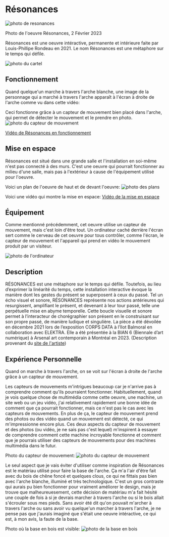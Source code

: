# Résonances
![photo de resonances](images/gauche_2.jpg)

Photo de l'oeuvre Résonances, 2 Février 2023


Résonances est une oeuvre intéractive, permanente et intérieure faite par Louis-Phillipe Rondeau en 2021. Le nom Résonances est une métaphore sur le temps qui défile.

![photo du cartel](images/cartel_1.jpg)

## Fonctionnement
Quand quelque'un marche à travers l'arche blanche, une image de la personnage qui a marché à travers l'arche apparaît à l'écran à droite de l'arche comme vu dans cette vidéo:

Ceci fonctionne grâce à un capteur de mouvement bien placé dans l'arche, qui permet de détecter le mouvement et le prendre en photo.
![photo du capteur de mouvement](images/capteur_mouvement_1.jpg)

[Vidéo de Résonances en fonctionnement](https://youtube.com/shorts/pBfEmhubuzE?feature=shares)

## Mise en espace
Résonances est situé dans une grande salle et l'installation en soi-même n'est pas connecté à des murs. C'est une oeuvre qui pourrait fonctionner au milieu d'une salle, mais pas à l'extérieur à cause de l'équipement utilisé pour l'oeuvre.

Voici un plan de l'oeuvre de haut et de devant l'oeuvre:
![photo des plans](images/plans.png)

Voici une vidéo qui montre la mise en espace:
[Vidéo de la mise en espace](https://youtube.com/shorts/6muijECu_0g?feature=share)

## Équipement
Comme mentionné précédemment, cet oeuvre utilise un capteur de mouvement, mais c'est loin d'être tout. Un ordinateur caché derrière l'écran sert comme le cerveau de cet oeuvre pour tous contrôler, comme l'écran, le capteur de mouvement et l'appareil qui prend en vidéo le mouvement produit par un visiteur.

![photo de l'ordinateur](images/arriere_droit.jpg)

## Description
RÉSONANCES est une métaphore sur le temps qui défile. Toutefois, au lieu d’exprimer la linéarité du temps, cette installation interactive évoque la manière dont les gestes du présent se superposent à ceux du passé. Tel un écho visuel et sonore, RÉSONANCES représente nos actions antérieures qui resurgissent, amplifiant le présent, et devenant à leur tour passé, telle une perpétuelle mise en abyme temporelle. Cette boucle visuelle et sonore permet à l’interacteur de chorégraphier son présent en le construisant sur son propre passé, de manière ludique et singulière. La pièce a été dévoilée en décembre 2021 lors de l’exposition CORPS DATA à l’Ilot Balmoral en collaboration avec ELEKTRA. Elle a été présentée à la BIAN 6 (Biennale d’art numérique) à Arsenal art contemporain à Montréal en 2023. (Description provenant du [site de l'artiste](http://patenteux.com/wp/portfolio/resonances-2021/))

## Expérience Personnelle
Quand on marche à travers l'arche, on se voit sur l'écran à droite de l'arche grâce à un capteur de mouvement.

Les capteurs de mouvements m'intrigues beaucoup car je n'arrive pas à comprendre comment qu'ils pourraient fonctionner. Habituellement, quand je vois quelque chose de multimédia comme cette oeuvre, une machine, un site web ou un jeu vidéo, j'ai relativement rapidement une bonne idée de comment que ça pourrait fonctionner, mais ce n'est pas le cas avec les capteurs de mouvements. En plus de ça, le capteur de mouvement prend des photos ou des vidéo quand un mouvement est détecté, ce qui m'impressionne encore plus. Ces deux aspects du capteur de mouvement et des photos (ou vidéo, je ne sais pas c'est lequel) m'inspirent à essayer de comprendre comment cette machine incroyable fonctionne et comment que je pourrais utiliser des capteurs de mouvements pour des machines multimédia dans le futur. 

Photo du capteur de mouvement:
![photo du capteur de mouvement](images/capteur_mouvement_2.jpg)


Le seul aspect que je vais éviter d'utiliser comme inspiration de Résonances est le matériau utilisé pour faire la base de l'arche. Ça m'a l'air d'être fait avec du bois de chêne foncé et quelques clous, ce qui ne fittais pas bien avec l'arche blanche, illuminé et très technologique. C'est un gros contraste qui aurais pu bien fonctionner pour vraiment améliorer le design, mais je trouve que malheureuesement, cette décision de matériau m'a fait hésité une couple de fois à si je devrais marcher à travers l'arche ou si le bois allait s'écrouler sous mes pieds. Sans avoir été dit qu'on pouvait m'archer à travers l'arche ou sans avoir vu quelque'un marcher à travers l'arche, je ne pense pas que j'aurais imaginé que s'était une oeuvre intéractive, ce qui est, à mon avis, la faute de la base.

Photo où la base en bois est visible:
![photo de la base en bois](images/gauche.jpg)
